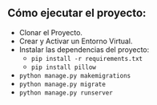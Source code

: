 

## Cómo ejecutar el proyecto:
* Clonar el Proyecto.
* Crear y Activar un Entorno Virtual.
* Instalar las dependencias del proyecto:
    * `pip install -r requirements.txt`
    * `pip install pillow`
* `python manage.py makemigrations` 
* `python manage.py migrate`
* `python manage.py runserver`
    
